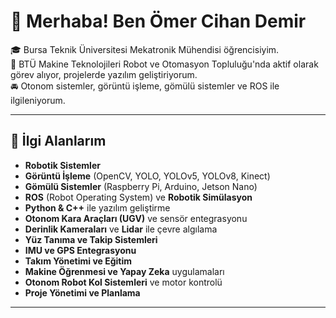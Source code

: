 # 👋 Merhaba! Ben Ömer Cihan Demir

🎓 Bursa Teknik Üniversitesi Mekatronik Mühendisi öğrencisiyim.  
🤖 BTÜ Makine Teknolojileri Robot ve Otomasyon Topluluğu'nda aktif olarak görev alıyor, projelerde yazılım geliştiriyorum.  
🚘 Otonom sistemler, görüntü işleme, gömülü sistemler ve ROS ile ilgileniyorum.  

---

## 🚀 İlgi Alanlarım

- **Robotik Sistemler**  
- **Görüntü İşleme** (OpenCV, YOLO, YOLOv5, YOLOv8, Kinect)  
- **Gömülü Sistemler** (Raspberry Pi, Arduino, Jetson Nano)  
- **ROS** (Robot Operating System) ve **Robotik Simülasyon**  
- **Python & C++** ile yazılım geliştirme  
- **Otonom Kara Araçları (UGV)** ve sensör entegrasyonu  
- **Derinlik Kameraları** ve **Lidar** ile çevre algılama  
- **Yüz Tanıma ve Takip Sistemleri**  
- **IMU ve GPS Entegrasyonu**  
- **Takım Yönetimi ve Eğitim**  
- **Makine Öğrenmesi ve Yapay Zeka** uygulamaları  
- **Otonom Robot Kol Sistemleri** ve motor kontrolü  
- **Proje Yönetimi ve Planlama** 

---


